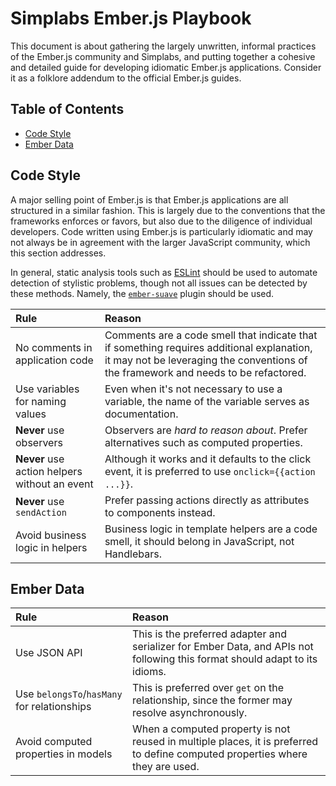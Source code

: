 # Simplabs Ember.js Playbook

This document is about gathering the largely unwritten, informal practices of the Ember.js community and Simplabs, and putting together a cohesive and detailed guide for developing idiomatic Ember.js applications. Consider it as a folklore addendum to the official Ember.js guides.


## Table of Contents

- [Code Style](#code-style)
- [Ember Data](#ember-data)


## Code Style

A major selling point of Ember.js is that Ember.js applications are all structured in a similar fashion. This is largely due to the conventions that the frameworks enforces or favors, but also due to the diligence of individual developers. Code written using Ember.js is particularly idiomatic and may not always be in agreement with the larger JavaScript community, which this section addresses.

In general, static analysis tools such as [ESLint](http://eslint.org/) should be used to automate detection of stylistic problems, though not all issues can be detected by these methods. Namely, the [`ember-suave`](https://github.com/DockYard/eslint-plugin-ember-suave) plugin should be used.

| Rule | Reason |
|:-----|:-------|
| No comments in application code | Comments are a code smell that indicate that if something requires additional explanation, it may not be leveraging the conventions of the framework and needs to be refactored. |
| Use variables for naming values | Even when it's not necessary to use a variable, the name of the variable serves as documentation. |
| **Never** use observers | Observers are *hard to reason about*. Prefer alternatives such as computed properties. |
| **Never** use action helpers without an event | Although it works and it defaults to the click event, it is preferred to use `onclick={{action ...}}`. |
| **Never** use `sendAction` | Prefer passing actions directly as attributes to components instead. |
| Avoid business logic in helpers | Business logic in template helpers are a code smell, it should belong in JavaScript, not Handlebars. |


## Ember Data

| Rule | Reason |
|:-----|:-------|
| Use JSON API | This is the preferred adapter and serializer for Ember Data, and APIs not following this format should adapt to its idioms. |
| Use `belongsTo`/`hasMany` for relationships | This is preferred over `get` on the relationship, since the former may resolve asynchronously. |
| Avoid computed properties in models | When a computed property is not reused in multiple places, it is preferred to define computed properties where they are used. |

